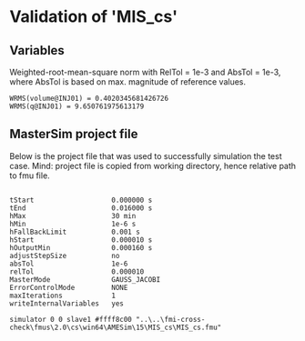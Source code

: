 # Validation of 'MIS_cs'

## Variables
Weighted-root-mean-square norm with RelTol = 1e-3 and AbsTol = 1e-3, where
AbsTol is based on max. magnitude of reference values.

```
WRMS(volume@INJ01) = 0.4020345681426726
WRMS(q@INJ01) = 9.650761975613179
```

## MasterSim project file

Below is the project file that was used to successfully simulation the test case.
Mind: project file is copied from working directory, hence relative path to fmu file.

```

tStart                   0.000000 s
tEnd                     0.016000 s
hMax                     30 min
hMin                     1e-6 s
hFallBackLimit           0.001 s
hStart                   0.000010 s
hOutputMin               0.000160 s
adjustStepSize           no
absTol                   1e-6
relTol                   0.000010
MasterMode               GAUSS_JACOBI
ErrorControlMode         NONE
maxIterations            1
writeInternalVariables   yes

simulator 0 0 slave1 #ffff8c00 "..\..\fmi-cross-check\fmus\2.0\cs\win64\AMESim\15\MIS_cs\MIS_cs.fmu"


```

